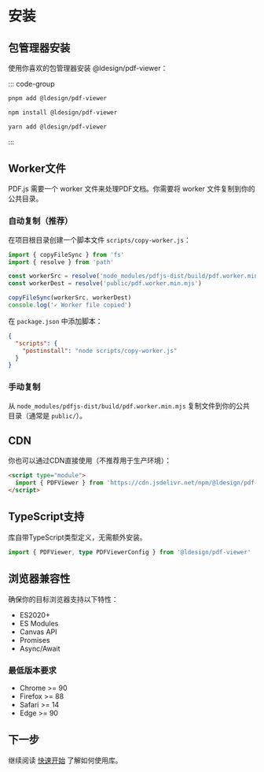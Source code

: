 # 安装

## 包管理器安装

使用你喜欢的包管理器安装 @ldesign/pdf-viewer：

::: code-group
```bash [pnpm]
pnpm add @ldesign/pdf-viewer
```

```bash [npm]
npm install @ldesign/pdf-viewer
```

```bash [yarn]
yarn add @ldesign/pdf-viewer
```
:::

## Worker文件

PDF.js 需要一个 worker 文件来处理PDF文档。你需要将 worker 文件复制到你的公共目录。

### 自动复制（推荐）

在项目根目录创建一个脚本文件 `scripts/copy-worker.js`：

```javascript
import { copyFileSync } from 'fs'
import { resolve } from 'path'

const workerSrc = resolve('node_modules/pdfjs-dist/build/pdf.worker.min.mjs')
const workerDest = resolve('public/pdf.worker.min.mjs')

copyFileSync(workerSrc, workerDest)
console.log('✓ Worker file copied')
```

在 `package.json` 中添加脚本：

```json
{
  "scripts": {
    "postinstall": "node scripts/copy-worker.js"
  }
}
```

### 手动复制

从 `node_modules/pdfjs-dist/build/pdf.worker.min.mjs` 复制文件到你的公共目录（通常是 `public/`）。

## CDN

你也可以通过CDN直接使用（不推荐用于生产环境）：

```html
<script type="module">
  import { PDFViewer } from 'https://cdn.jsdelivr.net/npm/@ldesign/pdf-viewer/+esm'
</script>
```

## TypeScript支持

库自带TypeScript类型定义，无需额外安装。

```typescript
import { PDFViewer, type PDFViewerConfig } from '@ldesign/pdf-viewer'
```

## 浏览器兼容性

确保你的目标浏览器支持以下特性：

- ES2020+
- ES Modules
- Canvas API
- Promises
- Async/Await

### 最低版本要求

- Chrome >= 90
- Firefox >= 88
- Safari >= 14
- Edge >= 90

## 下一步

继续阅读 [快速开始](./quick-start) 了解如何使用库。
